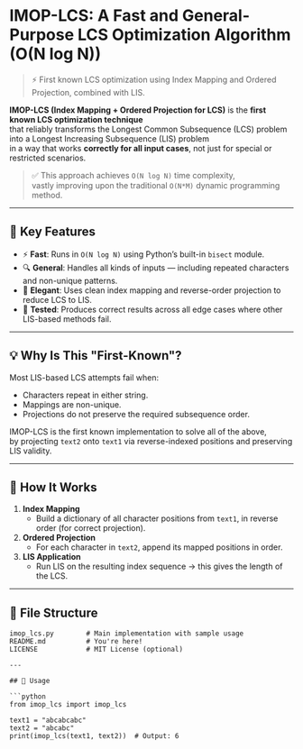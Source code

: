 # IMOP-LCS: A Fast and General-Purpose LCS Optimization Algorithm (O(N log N))

> ⚡️ First known LCS optimization using Index Mapping and Ordered Projection, combined with LIS.

**IMOP-LCS (Index Mapping + Ordered Projection for LCS)** is the **first known LCS optimization technique**  
that reliably transforms the Longest Common Subsequence (LCS) problem into a Longest Increasing Subsequence (LIS) problem  
in a way that works **correctly for all input cases**, not just for special or restricted scenarios.

> ✅ This approach achieves `O(N log N)` time complexity,  
> vastly improving upon the traditional `O(N*M)` dynamic programming method.

---

## 🚀 Key Features

- ⚡️ **Fast**: Runs in `O(N log N)` using Python’s built-in `bisect` module.
- 🔍 **General**: Handles all kinds of inputs — including repeated characters and non-unique patterns.
- 🧠 **Elegant**: Uses clean index mapping and reverse-order projection to reduce LCS to LIS.
- 🧪 **Tested**: Produces correct results across all edge cases where other LIS-based methods fail.

---

## 💡 Why Is This "First-Known"?

Most LIS-based LCS attempts fail when:
- Characters repeat in either string.
- Mappings are non-unique.
- Projections do not preserve the required subsequence order.

IMOP-LCS is the first known implementation to solve all of the above,  
by projecting `text2` onto `text1` via reverse-indexed positions and preserving LIS validity.

---

## 🧩 How It Works

1. **Index Mapping**  
   - Build a dictionary of all character positions from `text1`, in reverse order (for correct projection).
2. **Ordered Projection**  
   - For each character in `text2`, append its mapped positions in order.
3. **LIS Application**  
   - Run LIS on the resulting index sequence → this gives the length of the LCS.

---

## 📁 File Structure

```plaintext
imop_lcs.py        # Main implementation with sample usage
README.md          # You're here!
LICENSE            # MIT License (optional)

---

## 🧪 Usage

```python
from imop_lcs import imop_lcs

text1 = "abcabcabc"
text2 = "abcabc"
print(imop_lcs(text1, text2))  # Output: 6

